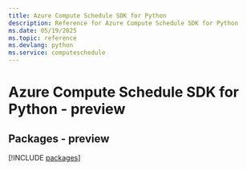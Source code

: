 ```yaml
---
title: Azure Compute Schedule SDK for Python
description: Reference for Azure Compute Schedule SDK for Python
ms.date: 05/19/2025
ms.topic: reference
ms.devlang: python
ms.service: computeschedule
---
```

# Azure Compute Schedule SDK for Python - preview
## Packages - preview
[!INCLUDE [packages](compute-schedule-index.md)]